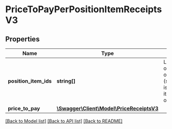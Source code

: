 # PriceToPayPerPositionItemReceiptsV3

## Properties
Name | Type | Description | Notes
------------ | ------------- | ------------- | -------------
**position_item_ids** | **string[]** | List of unique identifiers of specific instances of ordered items. &lt;/br&gt;A (salesOrder)PositionItem is the smallest unit of an item that can be ordered. | 
**price_to_pay** | [**\Swagger\Client\Model\PriceReceiptsV3**](PriceReceiptsV3.md) |  | 

[[Back to Model list]](../../README.md#documentation-for-models) [[Back to API list]](../../README.md#documentation-for-api-endpoints) [[Back to README]](../../README.md)

